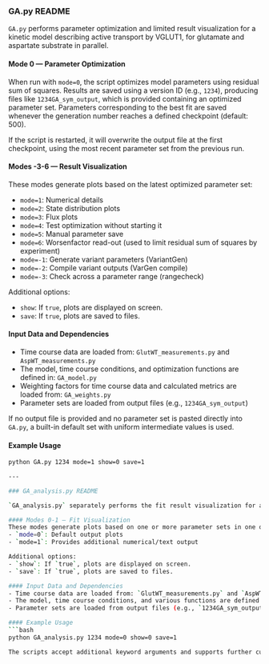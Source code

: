 ### GA.py README

`GA.py` performs parameter optimization and limited result visualization for a kinetic model describing active transport by VGLUT1, for glutamate and aspartate substrate in parallel.

#### Mode 0 — Parameter Optimization
When run with `mode=0`, the script optimizes model parameters using residual sum of squares. Results are saved using a version ID (e.g., `1234`), producing files like `1234GA_sym_output`, which is provided containing an optimized parameter set. Parameters corresponding to the best fit are saved whenever the generation number reaches a defined checkpoint (default: 500).

If the script is restarted, it will overwrite the output file at the first checkpoint, using the most recent parameter set from the previous run.

#### Modes -3-6 — Result Visualization
These modes generate plots based on the latest optimized parameter set:
- `mode=1`: Numerical details
- `mode=2`: State distribution plots
- `mode=3`: Flux plots
- `mode=4`: Test optimization without starting it
- `mode=5`: Manual parameter save
- `mode=6`: Worsenfactor read-out (used to limit residual sum of squares by experiment)
- `mode=-1`: Generate variant parameters (VariantGen)
- `mode=-2`: Compile variant outputs (VarGen compile)
- `mode=-3`: Check across a parameter range (rangecheck)

Additional options:
- `show`: If `true`, plots are displayed on screen.
- `save`: If `true`, plots are saved to files.

#### Input Data and Dependencies
- Time course data are loaded from: `GlutWT_measurements.py` and `AspWT_measurements.py`
- The model, time course conditions, and optimization functions are defined in: `GA_model.py`
- Weighting factors for time course data and calculated metrics are loaded from: `GA_weights.py`
- Parameter sets are loaded from output files (e.g., `1234GA_sym_output`)

If no output file is provided and no parameter set is pasted directly into `GA.py`, a built-in default set with uniform intermediate values is used.

#### Example Usage
```bash
python GA.py 1234 mode=1 show=0 save=1

---

### GA_analysis.py README

`GA_analysis.py` separately performs the fit result visualization for a kinetic model describing active transport by VGLUT1, for glutamate and aspartate substrate in parallel, from GA.py-generated file by version ID (e.g., `1234`).

#### Modes 0-1 — Fit Visualization
These modes generate plots based on one or more parameter sets in one or more opened file:
- `mode=0`: Default output plots
- `mode=1`: Provides additional numerical/text output

Additional options:
- `show`: If `true`, plots are displayed on screen.
- `save`: If `true`, plots are saved to files.

#### Input Data and Dependencies
- Time course data are loaded from: `GlutWT_measurements.py` and `AspWT_measurements.py`
- The model, time course conditions, and various functions are defined in: `GA_model.py`
- Parameter sets are loaded from output files (e.g., `1234GA_sym_output`)

#### Example Usage
```bash
python GA_analysis.py 1234 mode=0 show=0 save=1

The scripts accept additional keyword arguments and supports further customization. See the source code for details.